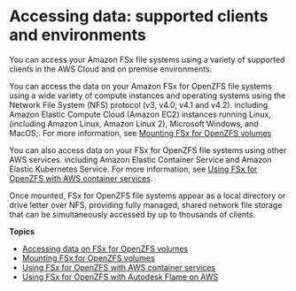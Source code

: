 # Accessing data: supported clients and environments<a name="supported-fsx-clients"></a>

You can access your Amazon FSx file systems using a variety of supported clients in the AWS Cloud and on premise environments\.

You can access the data on your Amazon FSx for OpenZFS file systems using a wide variety of compute instances and operating systems using the Network File System \(NFS\) protocol \(v3, v4\.0, v4\.1 and v4\.2\)\. including Amazon Elastic Compute Cloud \(Amazon EC2\) instances running Linux, \(including Amazon Linux, Amazon Linux 2\), Microsoft Windows, and MacOS;\. For more information, see [Mounting FSx for OpenZFS volumes](mount-openzfs-volumes.md)

You can also access data on your FSx for OpenZFS file systems using other AWS services\. including Amazon Elastic Container Service and Amazon Elastic Kubernetes Service\. For more information, see [Using FSx for OpenZFS with AWS container services](openzfs-integrations.md)\.

Once mounted, FSx for OpenZFS file systems appear as a local directory or drive letter over NFS, providing fully managed, shared network file storage that can be simultaneously accessed by up to thousands of clients\.

**Topics**
+ [Accessing data on FSx for OpenZFS volumes](access-environments.md)
+ [Mounting FSx for OpenZFS volumes](mount-openzfs-volumes.md)
+ [Using FSx for OpenZFS with AWS container services](openzfs-integrations.md)
+ [Using FSx for OpenZFS with Autodesk Flame on AWS](use-fsxZ-autodesk.md)